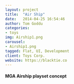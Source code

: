 ```yaml
---
layout: project
title:  "Air Ship"
date:   2014-04-25 16:54:46
author: Tom Goddu
categories:
- toys
img: Airship1.png
carousel:
- Airship1.png
tagged: Flat, UI, Development
client: Toys Corp.
website: https://blacktie.co
---
```

#### MGA Airship playset concept
